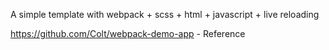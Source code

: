 A simple template with webpack + scss + html + javascript + live reloading

https://github.com/Colt/webpack-demo-app - Reference
